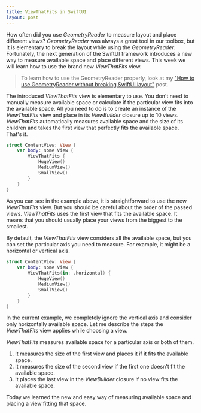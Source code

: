 ```yaml
---
title: ViewThatFits in SwiftUI
layout: post
---
```


How often did you use *GeometryReader* to measure layout and place different views? *GeometryReader* was always a great tool in our toolbox, but It is elementary to break the layout while using the *GeometryReader*. Fortunately, the next generation of the SwiftUI framework introduces a new way to measure available space and place different views. This week we will learn how to use the brand new *ViewThatFits* view.

> To learn how to use the GeometryReader properly, look at my ["How to use GeometryReader without breaking SwiftUI layout"](/2020/11/04/how-to-use-geometryreader-without-breaking-swiftui-layout/) post.

The introduced *ViewThatFits* view is elementary to use. You don't need to manually measure available space or calculate if the particular view fits into the available space. All you need to do is to create an instance of the *ViewThatFits* view and place in its *ViewBuilder* closure up to 10 views. *ViewThatFits* automatically measures available space and the size of its children and takes the first view that perfectly fits the available space. That's it.

```swift
struct ContentView: View {
    var body: some View {
        ViewThatFits {
            HugeView()
            MediumView()
            SmallView()
        }
    }
}
```

As you can see in the example above, it is straightforward to use the new *ViewThatFits* view. But you should be careful about the order of the passed views. *ViewThatFits* uses the first view that fits the available space. It means that you should usually place your views from the biggest to the smallest.

By default, the *ViewThatFits* view considers all the available space, but you can set the particular axis you need to measure. For example, it might be a horizontal or vertical axis.

```swift
struct ContentView: View {
    var body: some View {
        ViewThatFits(in: .horizontal) {
            HugeView()
            MediumView()
            SmallView()
        }
    }
}
```

In the current example, we completely ignore the vertical axis and consider only horizontally available space. Let me describe the steps the *ViewThatFits* view applies while choosing a view.

*ViewThatFits* measures available space for a particular axis or both of them.
1. It measures the size of the first view and places it if it fits the available space.
2. It measures the size of the second view if the first one doesn't fit the available space.
3. It places the last view in the *ViewBuilder* closure if no view fits the available space.

Today we learned the new and easy way of measuring available space and placing a view fitting that space.
